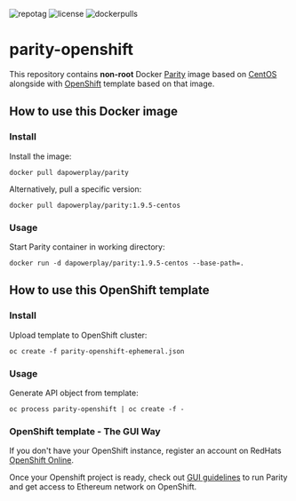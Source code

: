 ![repotag][tag] ![license][license] ![dockerpulls][dockerpulls]
# parity-openshift

This repository contains **non-root** Docker [Parity](https://www.parity.io/) image based on [CentOS](https://www.centos.org/) alongside with [OpenShift](https://www.openshift.com/) template based on that image.

## How to use this Docker image

### Install

Install the image:

```
docker pull dapowerplay/parity
```

Alternatively, pull a specific version:

```
docker pull dapowerplay/parity:1.9.5-centos
```

### Usage

Start Parity container in working directory:

```
docker run -d dapowerplay/parity:1.9.5-centos --base-path=.
``````

## How to use this OpenShift template

### Install

Upload template to OpenShift cluster:

```
oc create -f parity-openshift-ephemeral.json
```

### Usage

Generate API object from template:

```
oc process parity-openshift | oc create -f -
```

### OpenShift template - The GUI Way

If you don't have your OpenShift instance, register an account on RedHats [OpenShift Online](https://manage.openshift.com/).

Once your Openshift project is ready, check out [GUI guidelines](/assets/GUIWAY.md) to run Parity and get access to Ethereum network on OpenShift. 


[tag]: 	https://img.shields.io/github/tag/dapowerplay/openshift-parity.svg
[license]: https://img.shields.io/github/license/dapowerplay/openshift-parity.svg
[dockerpulls]: https://img.shields.io/docker/pulls/dapowerplay/parity.svg

